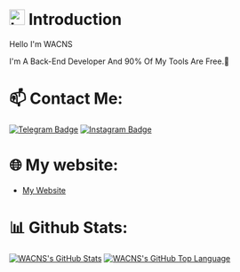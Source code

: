 # <img src="https://user-images.githubusercontent.com/1303154/88677602-1635ba80-d120-11ea-84d8-d263ba5fc3c0.gif" width="28px" alt="hi"> Introduction 
Hello I'm WACNS

I'm A Back-End Developer And 90% Of My Tools Are Free.📲

# 📫 Contact Me:
[![Telegram Badge](https://img.shields.io/badge/-@WACNS-1ca0f1?style=flat&labelColor=1ca0f1&logo=telegram&logoColor=white)](https://t.me/wacnss)
[![Instagram Badge](https://img.shields.io/badge/-@WACNS-E1306C?style=flat&labelColor=C13584&logo=instagram&logoColor=white)](https://www.instagram.com/wacns)

# 🌐 My website:
- <a href="https://wacns.github.io/">My Website</a>

# 📊 Github Stats:
[![WACNS's GitHub Stats](https://github-readme-stats.vercel.app/api?username=wacns&theme=tokyonight&show_icons=true)](https://github.com/wacns)
[![WACNS's GitHub Top Language](https://github-readme-stats.vercel.app/api/top-langs/?username=wacns&theme=tokyonight)](https://github.com/wacns)
